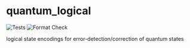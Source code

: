 # quantum_logical

![Tests](https://github.com/evmckinney9/quantum_logical/actions/workflows/tests.yml/badge.svg?branch=main)
![Format Check](https://github.com/evmckinney9/quantum_logical/actions/workflows/format-check.yml/badge.svg?branch=main)

logical state encodings for error-detection/correction of quantum states
